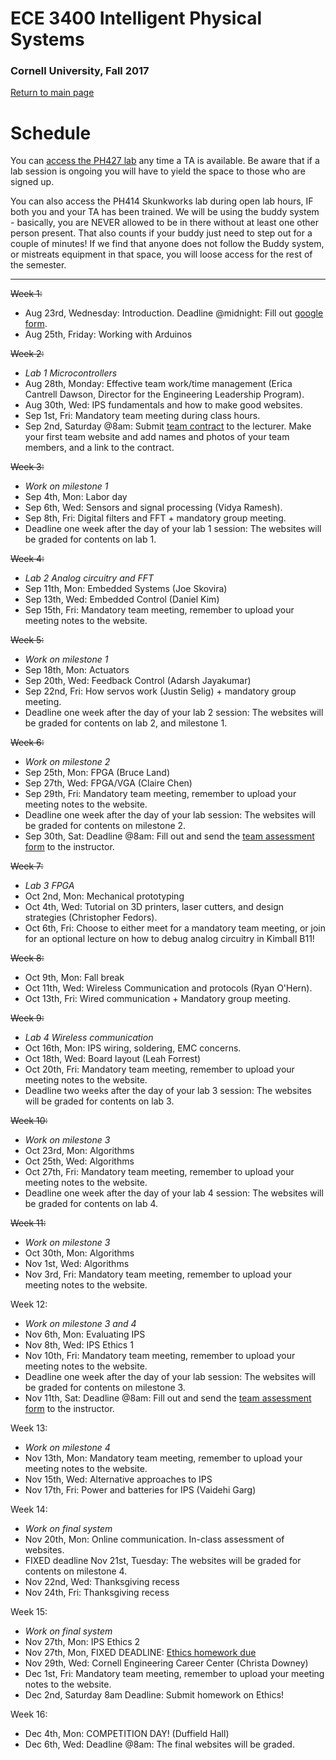 # ECE 3400 Intelligent Physical Systems

### Cornell University, Fall 2017

[Return to main page](https://cei-lab.github.io/ece3400/)

# Schedule

You can [access the PH427 lab](https://calendar.google.com/calendar/embed?src=ece34002017%40gmail.com&ctz=America/New_York) any time a TA is available. Be aware that if a lab session is ongoing you will have to yield the space to those who are signed up. 

You can also access the PH414 Skunkworks lab during open lab hours, IF both you and your TA has been trained. We will be using the buddy system - basically, you are NEVER allowed to be in there without at least one other person present. That also counts if your buddy just need to step out for a couple of minutes! If we find that anyone does not follow the Buddy system, or mistreats equipment in that space, you will loose access for the rest of the semester. 

***

~~Week 1:~~
* Aug 23rd, Wednesday: Introduction. Deadline @midnight: Fill out [google form](https://goo.gl/forms/G54ZCPmXbgT65QS32).
* Aug 25th, Friday: Working with Arduinos

~~Week 2:~~
* *Lab 1 Microcontrollers*
* Aug 28th, Monday: Effective team work/time management (Erica Cantrell Dawson, Director for the Engineering Leadership Program). 
* Aug 30th, Wed: IPS fundamentals and how to make good websites. 
* Sep 1st, Fri: Mandatory team meeting during class hours. 
* Sep 2nd, Saturday @8am: Submit [team contract](./Teamwork/Team_Contract.md) to the lecturer. Make your first team website and add names and photos of your team members, and a link to the contract. 

~~Week 3:~~
* *Work on milestone 1*
* Sep 4th, Mon: Labor day
* Sep 6th, Wed: Sensors and signal processing (Vidya Ramesh).
* Sep 8th, Fri: Digital filters and FFT + mandatory group meeting. 
* Deadline one week after the day of your lab 1 session: The websites will be graded for contents on lab 1.

~~Week 4:~~
* *Lab 2 Analog circuitry and FFT*
* Sep 11th, Mon: Embedded Systems (Joe Skovira)
* Sep 13th, Wed: Embedded Control (Daniel Kim)
* Sep 15th, Fri: Mandatory team meeting, remember to upload your meeting notes to the website.

~~Week 5:~~
* *Work on milestone 1*
* Sep 18th, Mon: Actuators
* Sep 20th, Wed: Feedback Control (Adarsh Jayakumar)
* Sep 22nd, Fri: How servos work (Justin Selig) + mandatory group meeting. 
* Deadline one week after the day of your lab 2 session: The websites will be graded for contents on lab 2, and milestone 1.

~~Week 6:~~
* *Work on milestone 2*
* Sep 25th, Mon: FPGA (Bruce Land)
* Sep 27th, Wed: FPGA/VGA (Claire Chen)
* Sep 29th, Fri: Mandatory team meeting, remember to upload your meeting notes to the website.
* Deadline one week after the day of your lab session: The websites will be graded for contents on milestone 2.
* Sep 30th, Sat: Deadline @8am: Fill out and send the [team assessment form](./Teamwork/GroupProcess-QualitativePeerSelfEval.docx) to the instructor.

~~Week 7:~~
* *Lab 3 FPGA*
* Oct 2nd, Mon: Mechanical prototyping
* Oct 4th, Wed: Tutorial on 3D printers, laser cutters, and design strategies (Christopher Fedors).
* Oct 6th, Fri: Choose to either meet for a mandatory team meeting, or join for an optional lecture on how to debug analog circuitry in Kimball B11!

~~Week 8:~~
* Oct 9th, Mon: Fall break
* Oct 11th, Wed: Wireless Communication and protocols (Ryan O'Hern). 
* Oct 13th, Fri: Wired communication + Mandatory group meeting.

~~Week 9:~~
* *Lab 4 Wireless communication*
* Oct 16th, Mon: IPS wiring, soldering, EMC concerns.
* Oct 18th, Wed: Board layout (Leah Forrest)
* Oct 20th, Fri: Mandatory team meeting, remember to upload your meeting notes to the website.
* Deadline two weeks after the day of your lab 3 session: The websites will be graded for contents on lab 3.

~~Week 10:~~
* *Work on milestone 3*
* Oct 23rd, Mon: Algorithms
* Oct 25th, Wed: Algorithms
* Oct 27th, Fri: Mandatory team meeting, remember to upload your meeting notes to the website.
* Deadline one week after the day of your lab 4 session: The websites will be graded for contents on lab 4.

~~Week 11:~~
* *Work on milestone 3*
* Oct 30th, Mon: Algorithms
* Nov 1st, Wed: Algorithms
* Nov 3rd, Fri: Mandatory team meeting, remember to upload your meeting notes to the website.

Week 12:
* *Work on milestone 3 and 4*
* Nov 6th, Mon: Evaluating IPS
* Nov 8th, Wed: IPS Ethics 1
* Nov 10th, Fri: Mandatory team meeting, remember to upload your meeting notes to the website.
* Deadline one week after the day of your lab session: The websites will be graded for contents on milestone 3.
* Nov 11th, Sat: Deadline @8am: Fill out and send the [team assessment form](./Teamwork/GroupProcess-QualitativePeerSelfEval.docx) to the instructor.

Week 13:
* *Work on milestone 4*
* Nov 13th, Mon: Mandatory team meeting, remember to upload your meeting notes to the website.
* Nov 15th, Wed: Alternative approaches to IPS
* Nov 17th, Fri: Power and batteries for IPS (Vaidehi Garg)

Week 14:
* *Work on final system*
* Nov 20th, Mon: Online communication. In-class assessment of websites. 
* FIXED deadline Nov 21st, Tuesday: The websites will be graded for contents on milestone 4.
* Nov 22nd, Wed: Thanksgiving recess
* Nov 24th, Fri: Thanksgiving recess

Week 15:
* *Work on final system*
* Nov 27th, Mon: IPS Ethics 2
* Nov 27th, Mon, FIXED DEADLINE: [Ethics homework due](./Grading/Ethics.md)
* Nov 29th, Wed: Cornell Engineering Career Center (Christa Downey)
* Dec 1st, Fri: Mandatory team meeting, remember to upload your meeting notes to the website.
* Dec 2nd, Saturday 8am Deadline: Submit homework on Ethics!

Week 16:
- Dec 4th, Mon: COMPETITION DAY! (Duffield Hall)
- Dec 6th, Wed: Deadline @8am: The final websites will be graded.

